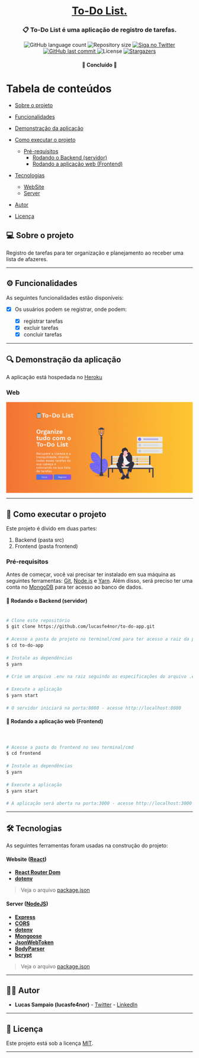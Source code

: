 <h1 align="center">
     <a href="https://to-do-lisst.herokuapp.com/" alt="site do to-do-list"> To-Do List. </a>
</h1>

<h3 align="center">
    📋 To-Do List é uma aplicação de registro de tarefas.
</h3>

<p align="center">
  <img alt="GitHub language count" src="https://img.shields.io/github/languages/count/lucasfe4nor/to-do-app?color=%2304D361">

  <img alt="Repository size" src="https://img.shields.io/github/repo-size/lucasfe4nor/to-do-app">

  <a href="https://www.twitter.com/lucasfe4nor/">
    <img alt="Siga no Twitter" src="https://img.shields.io/twitter/url?url=https%3A%2F%2Fgithub.com%2Flucasfe4nor%2Fto-do-app">
  </a>
  
  <a href="https://github.com/lucasfe4nor/to-do-app/commits/master">
    <img alt="GitHub last commit" src="https://img.shields.io/github/last-commit/lucasfe4nor/to-do-app">
  </a>
    
   <img alt="License" src="https://img.shields.io/badge/license-MIT-brightgreen">
   <a href="https://github.com/lucasfe4nor/to-do-app/stargazers">
    <img alt="Stargazers" src="https://img.shields.io/github/stars/lucasfe4nor/to-do-app?style=social">
  </a>

</p>

<h4 align="center">
	🚧 Concluído 🚧
</h4>

# Tabela de conteúdos

<!--ts-->

- [Sobre o projeto](#-sobre-o-projeto)
- [Funcionalidades](#-funcionalidades)
- [Demonstração da aplicação](#-demonstração-da-aplicação)
- [Como executar o projeto](#-como-executar-o-projeto)
  - [Pré-requisitos](#pré-requisitos)
    - [Rodando o Backend (servidor)](#user-content--rodando-o-backend-servidor)
    - [Rodando a aplicação web (Frontend)](#user-content--rodando-a-aplicação-web-frontend)
- [Tecnologias](#-tecnologias)

  - [WebSite](#user-content-website--react)
  - [Server](#user-content-server--nodejs)

- [Autor](#-autor)
- [Licença](#user-content--licença)

<!--te-->

## 💻 Sobre o projeto

Registro de tarefas para ter organização e planejamento ao receber uma lista de afazeres.

---

## ⚙️ Funcionalidades

As seguintes funcionalidades estão disponíveis:

- [x] Os usuários podem se registrar, onde podem:

  - [x] registrar tarefas
  - [x] excluir tarefas
  - [x] concluir tarefas

---

## 🔍 Demonstração da aplicação

A aplicação está hospedada no [Heroku](https://to-do-lisst.herokuapp.com/)

### Web

<p align="center" style="display: flex; align-items: flex-start; justify-content: center;">
  <img alt="to-do-list" title="to-do-list" src="./github/assets/to-do-list.gif" >
</p>

---

## 🚀 Como executar o projeto

Este projeto é divido em duas partes:

1. Backend (pasta src)
2. Frontend (pasta frontend)

### Pré-requisitos

Antes de começar, você vai precisar ter instalado em sua máquina as seguintes ferramentas:
[Git](https://git-scm.com), [Node.js](https://nodejs.org/en/) e [Yarn](https://yarnpkg.com/). Além disso,
será preciso ter uma conta no [MongoDB](https://www.mongodb.com/) para ter acesso ao banco de dados.

#### 🎲 Rodando o Backend (servidor)

```bash

# Clone este repositório
$ git clone https://github.com/lucasfe4nor/to-do-app.git

# Acesse a pasta do projeto no terminal/cmd para ter acesso a raiz da pasta
$ cd to-do-app

# Instale as dependências
$ yarn

# Crie um arquivo .env na raiz seguindo as especificações do arquivo .env.sample

# Execute a aplicação
$ yarn start

# O servidor iniciará na porta:8080 - acesse http://localhost:8080

```

#### 🧭 Rodando a aplicação web (Frontend)

```bash


# Acesse a pasta do frontend no seu terminal/cmd
$ cd frontend

# Instale as dependências
$ yarn

# Execute a aplicação
$ yarn start

# A aplicação será aberta na porta:3000 - acesse http://localhost:3000

```

---

## 🛠 Tecnologias

As seguintes ferramentas foram usadas na construção do projeto:

#### **Website** ([React](https://reactjs.org/))

- **[React Router Dom](https://github.com/ReactTraining/react-router/tree/master/packages/react-router-dom)**
- **[dotenv](https://github.com/motdotla/dotenv#readme)**

> Veja o arquivo [package.json](https://github.com/lucasfe4nor/to-do-app/blob/master/frontend/package.json)

#### **Server** ([NodeJS](https://nodejs.org/en/))

- **[Express](https://expressjs.com/)**
- **[CORS](https://expressjs.com/en/resources/middleware/cors.html)**
- **[dotenv](https://github.com/motdotla/dotenv#readme)**
- **[Mongoose](https://mongoosejs.com/)**
- **[JsonWebToken](https://www.npmjs.com/package/jsonwebtoken)**
- **[BodyParser](https://www.npmjs.com/package/body-parser)**
- **[bcrypt](https://www.npmjs.com/package/bcrypt)**

> Veja o arquivo [package.json](https://github.com/lucasfe4nor/to-do-app/blob/master/package.json)

---

## 👨‍💻 Autor

- **Lucas Sampaio (lucasfe4nor)** - [Twitter](https://twitter.com/lucasfe4nor) - [LinkedIn](https://www.linkedin.com/in/lucasgbsampaio/)

---

## 📝 Licença

Este projeto está sob a licença [MIT](./LICENSE).

---
